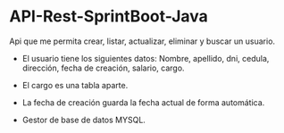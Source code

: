 # API-Rest-SprintBoot-Java
Api que me permita crear, listar, actualizar, eliminar y buscar un usuario.

- El usuario tiene los siguientes datos:
Nombre, apellido, dni, cedula, dirección, fecha de creación, salario, cargo.

- El cargo es una tabla aparte.

- La fecha de creación guarda la fecha actual de forma automática.

- Gestor de base de datos MYSQL.


